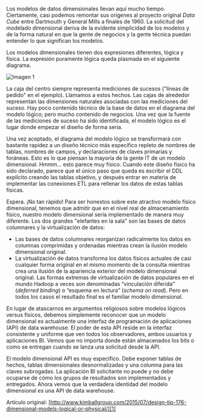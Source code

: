 ﻿---
UniqueId: CZzUAhZOqN
Title: "Consejo de diseño #176: Modelado dimensional: ¿Lógico o físico?"
Url: 2015/modelado-dimensional-logico-o-fisico.html
Section: "Fundamentos diseño dimensional"
Date: 2015-07-28T23:42:15.4156255+02:00
Description: "La solicitud del modelado dimensional deriva de la evidente simplicidad de los modelos y de la forma natural en que la gente de negocios y la gente técnica puedan entender lo que significan los modelos."
Author: Ralph Kimball

---
Los modelos de datos dimensionales llevan aquí mucho tiempo. Ciertamente, casi podemos remontar sus orígenes al proyecto original *Data Cube* entre Dartmouth y General Mills a finales de 1960. La solicitud del modelado dimensional deriva de la evidente simplicidad de los modelos y de la forma natural en que la gente de negocios y la gente técnica puedan entender lo que significan los modelos.

Los modelos dimensionales tienen dos expresiones diferentes, lógica y física. La expresión puramente lógica queda plasmada en el siguiente diagrama.

![Imagen 1](https://datawarehouse.es/images/dt-176-figure.png)

La caja del centro siempre representa mediciones de sucesos ("líneas de pedido" en el ejemplo). Llamamos a estos hechos. Las cajas de alrededor representan las dimensiones naturales asociadas con las mediciones del suceso. Hay poco contenido técnico de la base de datos en el diagrama del modelo lógico; pero mucho contenido de negocios. Una vez que la fuente de las mediciones de suceso ha sido identificada, el modelo lógico es el lugar donde empezar el diseño de forma seria.

Una vez aceptado, el diagrama del modelo lógico se transformará con bastante rapidez a un diseño técnico más específico repleto de nombres de tablas, nombres de campos, y declaraciones de claves primarias y foráneas. Esto es lo que piensan la mayoría de la gente IT de un modelo dimensional. Hmmm... esto parece muy físico. Cuando este diseño físico ha sido declarado, parece que el único paso que queda es escribir el DDL explícito creando las tablas objetivo, y después entrar en materia de  implementar las conexiones ETL para rellenar los datos de estas tablas físicas.

Espera. ¡No tan rápido! Para ser honestos sobre este atractivo modelo físico dimensional, tenemos que admitir que en el nivel real de almacenamiento físico, nuestro modelo dimensional sería implementado de manera muy diferente.  Los dos grandes "elefantes en la sala" son las bases de datos columnares y la virtualización de datos:

- Las bases de datos columnares reorganizan radicalmente los datos en columnas comprimidas y ordenadas mientras crean la ilusión modelo dimensional original.
- La virtualización de datos transforma los datos físicos actuales de casi cualquier forma original en el mismo momento de la consulta mientras crea una ilusión de la apariencia exterior del modelo dimensional original. Las formas extremas de virtualización de datos populares en el mundo Hadoop a veces son denominadas “vinculación diferida” (*deferred binding*) o “esquema en lectura” (*schema on read*). Pero en todos los casos el resultado final es el familiar modelo dimensional.

En lugar de atascarnos en argumentos religiosos sobre modelos lógicos versus físicos, debemos simplemente reconocer que un modelo dimensional es actualmente una interfaz de programación de aplicaciones (API) de data warehouse. El poder de esta API reside en la interfaz consistente y uniforme que ven todos los observadores, ambos usuarios y aplicaciones BI. Vemos que no importa donde están almacenados los bits o como se entregan cuando se lanza una solicitud desde la API.

El modelo dimensional API es muy específico. Debe exponer tablas de hechos, tablas dimensionales desnormalizadas y una columna para las claves subrogadas. La aplicación BI solicitante no puede y no debe ocuparse de cómo los grupos de resultados son implementados y entregados. Ahora vemos que la verdadera identidad del modelo dimensional es una API de data warehouse.

Artículo original:  [http://www.kimballgroup.com/2015/07/design-tip-176-dimensional-models-logical-or-physical/][1]





[1]: http://www.kimballgroup.com/2015/07/design-tip-176-dimensional-models-logical-or-physical/